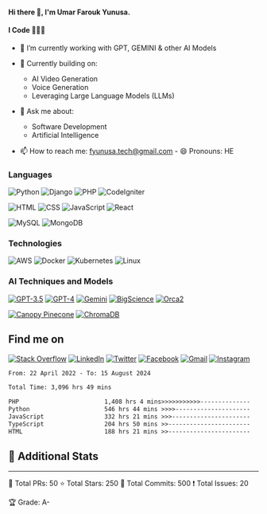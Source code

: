 #### Hi there 👋, I'm Umar Farouk Yunusa.
#### I Code 👨🏻‍💻

- 🔭 I’m currently working with GPT, GEMINI & other AI Models
- 🌱 Currently building on:
  - AI Video Generation
  - Voice Generation
  - Leveraging Large Language Models (LLMs)

- 💬 Ask me about:
  - Software Development
  - Artificial Intelligence
    
- 📫 How to reach me: fyunusa.tech@gmail.com
- 😄 Pronouns: HE


### Languages

![Python](https://img.shields.io/badge/Python-3776AB?style=for-the-badge&logo=python&logoColor=white)
![Django](https://img.shields.io/badge/Django-092E20?style=for-the-badge&logo=django&logoColor=white)
![PHP](https://img.shields.io/badge/PHP-777BB4?style=for-the-badge&logo=php&logoColor=white)
![CodeIgniter](https://img.shields.io/badge/CodeIgniter-EE4623?style=for-the-badge&logo=codeigniter&logoColor=white)

![HTML](https://img.shields.io/badge/HTML5-E34F26?style=for-the-badge&logo=html5&logoColor=white)
![CSS](https://img.shields.io/badge/CSS3-1572B6?style=for-the-badge&logo=css3&logoColor=white)
![JavaScript](https://img.shields.io/badge/JavaScript-F7DF1E?style=for-the-badge&logo=javascript&logoColor=black)
![React](https://img.shields.io/badge/React-61DAFB?style=for-the-badge&logo=react&logoColor=black)

![MySQL](https://img.shields.io/badge/MySQL-005C84?style=for-the-badge&logo=mysql&logoColor=white)
![MongoDB](https://img.shields.io/badge/MongoDB-4EA94B?style=for-the-badge&logo=mongodb&logoColor=white)


### Technologies

![AWS](https://img.shields.io/badge/-AWS-000?&logo=Amazon-AWS&logoColor=F90)
![Docker](https://img.shields.io/badge/-Docker-000?&logo=Docker)
![Kubernetes](https://img.shields.io/badge/-Kubernetes-000?&logo=Kubernetes)
![Linux](https://img.shields.io/badge/-Linux-000?&logo=Linux)


### AI Techniques and Models

[![GPT-3.5](https://img.shields.io/badge/GPT--3.5-008000?style=for-the-badge&logo=ai&logoColor=white)](https://openai.com/)
[![GPT-4](https://img.shields.io/badge/GPT--4-008000?style=for-the-badge&logo=ai&logoColor=white)](https://openai.com/)
[![Gemini](https://img.shields.io/badge/Gemini-00b6e6?style=for-the-badge&logo=ai&logoColor=white)](https://example.com/gemini)
[![BigScience](https://img.shields.io/badge/BigScience-F9A620?style=for-the-badge&logo=ai&logoColor=white)](https://huggingface.co/bigscience/bloomz-7b1)
[![Orca2](https://img.shields.io/badge/Orca2-F9A620?style=for-the-badge&logo=ai&logoColor=white)](https://huggingface.co/microsoft/Orca-2-7b)

[![Canopy Pinecone](https://img.shields.io/badge/Canopy_Pinecone-2E8B57?style=for-the-badge&logo=database&logoColor=white)](https://www.pinecone.io/)
[![ChromaDB](https://img.shields.io/badge/ChromaDB-7B68EE?style=for-the-badge&logo=database&logoColor=white)](https://www.trychroma.com/)


## Find me on

[![Stack Overflow](https://aleen42.github.io/badges/src/stackoverflow.svg)](https://stackoverflow.com/users/12424696)
[![LinkedIn](https://img.shields.io/badge/LinkedIn-0077B5?style=for-the-badge&logo=linkedin&logoColor=white)](https://www.linkedin.com/in/umar-yunusa-1463a418b)
[![Twitter](https://img.shields.io/badge/Twitter-1DA1F2?style=for-the-badge&logo=twitter&logoColor=white)](https://twitter.com/UmarVee)
[![Facebook](https://img.shields.io/badge/Facebook-1877F2?style=for-the-badge&logo=facebook&logoColor=white)](https://www.facebook.com/farouk.yunus.5)
[![Gmail](https://img.shields.io/badge/Gmail-EA4335?style=for-the-badge&logo=gmail&logoColor=white)](mailto:fyunusa.tech@gmail.com)
[![Instagram](https://img.shields.io/badge/Instagram-E4405F?style=for-the-badge&logo=instagram&logoColor=white)](https://www.instagram.com/fyunu.tech)



<!--START_SECTION:waka-->

```txt
From: 22 April 2022 - To: 15 August 2024

Total Time: 3,096 hrs 49 mins

PHP                        1,408 hrs 4 mins>>>>>>>>>>>--------------   45.47 %
Python                     546 hrs 44 mins >>>>---------------------   17.66 %
JavaScript                 332 hrs 21 mins >>>----------------------   10.73 %
TypeScript                 204 hrs 50 mins >>-----------------------   06.61 %
HTML                       188 hrs 21 mins >>-----------------------   06.08 %
```

<!--END_SECTION:waka-->

## 🔗 Additional Stats
------------------
📜 Total PRs:     50
⭐ Total Stars:   250
🔀 Total Commits: 500
❗ Total Issues:  20

🏆 Grade: A-


<!--
**umarfarouk98/umarfarouk98** is a ✨ _special_ ✨ repository because its `README.md` (this file) appears on your GitHub profile.

Here are some ideas to get you started:

- 🔭 I’m currently working with 
- 🌱 I’m currently learning REACT
- 👯 I’m looking to collaborate on ...
- 🤔 I’m looking for help with ...
- 💬 Ask me about Software Development
- 📫 How to reach me: fyunusa.tech@gmail.com
- 😄 Pronouns: HE
- ⚡ Fun fact: ...
-->
